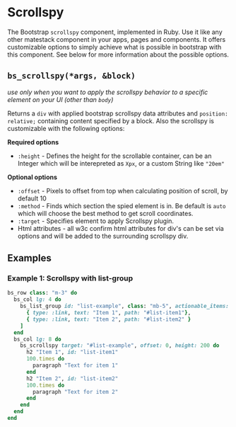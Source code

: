 # Scrollspy

The Bootstrap `scrollspy` component, implemented in Ruby. Use it like any other matestack component in your apps, pages and components. It offers customizable options to simply achieve what is possible in bootstrap with this component. See below for more information about the possible options.

## `bs_scrollspy(*args, &block)`

_use only when you want to apply the scrollspy behavior to a specific element on your UI \(other than `body`\)_

Returns a `div` with applied bootstrap scrollspy data attributes and `position: relative;` containing content specified by a block. Also the scrollspy is customizable with the following options:

**Required options**

* `:height` - Defines the height for the scrollable container, can be an Integer which will be interepreted as `Xpx`, or a custom String like `"20em"`

**Optional options**

* `:offset` - Pixels to offset from top when calculating position of scroll, by default 10
* `:method` - Finds which section the spied element is in. Be default is `auto` which will choose the best method to get scroll coordinates.
* `:target` - Specifies element to apply Scrollspy plugin.
* Html attributes - all w3c confirm html attributes for div's can be set via options and will be added to the surrounding scrollspy div.

## Examples

### Example 1: Scrollspy with list-group

```ruby
bs_row class: "m-3" do
  bs_col lg: 4 do
    bs_list_group id: "list-example", class: "mb-5", actionable_items: true, items: [
      { type: :link, text: "Item 1", path: "#list-item1"},
      { type: :link, text: "Item 2", path: "#list-item2" }
    ]
  end
  bs_col lg: 8 do
    bs_scrollspy target: "#list-example", offset: 0, height: 200 do
      h2 "Item 1", id: "list-item1"
      100.times do
        paragraph "Text for item 1"
      end
      h2 "Item 2", id: "list-item2"
      100.times do
        paragraph "Text for item 2"
      end
    end
  end
end
```

